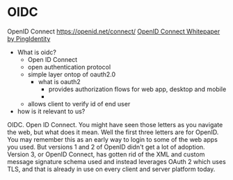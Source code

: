 # OIDC
OpenID Connect
https://openid.net/connect/
[OpenID Connect Whitepaper by PingIdentity](x-devonthink-item://A67FC39C-B1B4-49B4-A860-456A53F9CDBE)
- What is oidc?
	- Open ID Connect
	- open authentication protocol
	- simple layer ontop of oauth2.0
		- what is oauth2
			- provides authorization flows for web app, desktop and mobile
			- 
	- allows client to verify id of end user
- how is it relevant to us?

OIDC. Open ID Connect. You might have seen those letters as you navigate the web, but what does it mean. Well the first three letters are for OpenID. You may remember this as an early way to login to some of the web apps you used. But versions 1 and 2 of OpenID didn't get a lot of adoption. Version 3, or OpenID Connect, has gotten rid of the XML and custom message signature schema used and instead leverages OAuth 2 which uses TLS, and that is already in use on every client and server platform today. 